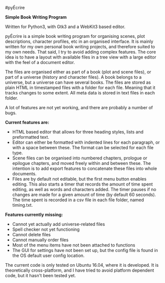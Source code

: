 #pyÉcrire

**Simple Book Writing Program**

Written for Python3, with Gtk3 and a WebKit3 based editor.

pyÉcrire is a simple book writing program for organising scenes, plot descriptions, character profiles, etc in an
organised interface. It is mainly written for my own personal book writing projects, and therefore suited to my own
needs. That said, I try to avoid adding complex features. The core idea is to have a layout with available files in a
tree view with a large editor with the feel of a document editor.

The files are organised either as part of a book (plot and scene files), or part of a universe (history and character
files). A book belongs to a universe, but a universe can have several books. The files are stored as plain HTML in
timestamped files with a folder for each file. Meaning that it tracks changes to some extent. All meta data is stored
in text files in each folder.

A lot of features are not yet working, and there are probably a number of bugs.

**Current features are:**

* HTML based editor that allows for three heading styles, lists and preformatted text.
* Editor can either be formatted with indented lines for each paragraph, or with a space between these. The format can
  be selected for each file type.
* Scene files can be organised into numbered chapters, prologue or epilogue chapters, and moved freely within and
  between these. The intention is to add export features to concatenate these files into whole documents.
* Files are by default not editable, but the first menu button enables editing. This also starts a timer that records
  the amount of time spent editing, as well as words and characters added. The timer pauses if no changes are made for
  a given amount of time (by default 60 seconds). The time spent is recorded in a csv file in each file folder, named
  timing.txt.

**Features currently missing:**

* Cannot yet actually add universe-related files
* Spell checker not yet functioning
* Cannot delete files
* Cannot manually order files
* Most of the menu items have not been attached to functions
* The GUI for settings have not been set up, but the config file is found in the OS default user config location.

The current code is only tested on Ubuntu 16.04, where it is developed. It is theoretically cross-platform, and I have
tried to avoid platform dependent code, but it hasn't been tested yet.

